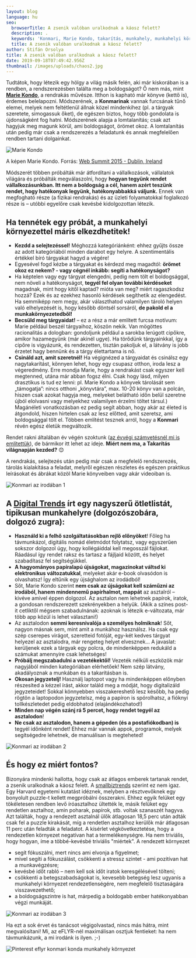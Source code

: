 ```yaml
---
layout: blog
language: hu
seo:
  browserTitle: A zsenik valóban uralkodnak a káosz felett?
  description: .
  keywords: 'Konmari, Marie Kondo, takarítás, munkahely, munkahelyi környezet, rend'
  title: A zsenik valóban uralkodnak a káosz felett?
author: Stifán Orsolya
title: A zsenik valóban uralkodnak a káosz felett?
date: 2019-09-18T07:49:42.956Z
thumbnail: /images/uploads/chaos2.jpg
---
```

Tudtátok, hogy létezik egy hölgy a világ másik felén, aki már kiskorában is a rendben, a rendszerezésben találta meg a boldogságot? Ő nem más, mint [**Marie Kondo**](https://konmari.com/), a rendrakás művésze. Itthon is kapható már könyve (kettő is), érdemes belelapozni. Módszerének, a **Konmarinak** vannak furcsának tűnő elemei, melyek nem feltétlenül állnak közel mindenkihez (pl. a tárgyak szeretete, simogassuk őket), de egészen biztos, hogy több gondolata is újdonságként fog hatni. Módszerének alapja a lomtalanítás; csak azt hagyjuk meg magunk körül, ami boldogságot, örömet okoz. A lomtalanítás után pedig már csak a rendszerezés a feladatunk és annak megfelelően rendben tartani dolgainkat.

![Marie Kondo](/images/uploads/kondo.jpg "Marie Kondo")

A képen Marie Kondo. Forrás: [Web Summit 2015 - Dublin, Ireland](https://commons.wikimedia.org/wiki/File:Sportsfile_(Web_Summit)_(22790692681).jpg#/media/File:Sportsfile_(Web_Summit)_(22790692681).jpg)

Módszerét többen próbálták már átfordítani a vállalkozások, vállalatok világára és próbálták megválaszolni, hogy **hogyan tegyünk rendet vállalkozásunkban. Itt nem a boldogság a cél, hanem azért teszünk rendet, hogy hatékonyak legyünk, hatékonyabbakká váljunk.** Ennek van megfogható része (a fizikai rendrakás) és az üzleti folyamatokkal foglalkozó része is – utóbbi egyelőre csak kevésbé kidolgozottan létezik. 

## Ha tennétek egy próbát, a munkahelyi környezettel máris elkezdhetitek!

* **Kezdd a selejtezéssel!** Méghozzá kategóriánként: ehhez gyűjts össze az adott kategóriából minden darabot egy helyre. A szentimentális értékkel bíró tárgyakat hagyd a végére!
* Egyesével fogd kézbe a tárgyakat és kérdezd meg magadtól: **örömet okoz ez nekem? - vagy cégnél inkább: segíti a hatékonyságot?**
* Ha képtelen vagy egy tárgyat elengedni, pedig nem tölt el boldogsággal, nem növeli a hatékonyságot, **tegyél fel olyan további kérdéseket** magadnak, mint hogy kitől kaptad? mióta van meg? miért ragaszkodsz hozzá? Ezek és az ezekhez hasonló kérdések segíthetik az elengedést. Ha semmiképp nem megy, akár választhatod valamilyen tároló helyen való elhelyezését is, hogy később döntsél sorsáról, **de pakold el a munkakörnyezetedből!**
* **Becsüld meg tárgyaidat!** – ez a rész a már említett furcsa motívum: Marie például beszél tárgyaihoz, köszön nekik. Van mögöttes racionalitás a dologban: gondoljunk például a sarokba lerúgott cipőkre, amikor hazamegyünk (már akinél ugye). Ha törődünk tárgyainkkal, így a cipőre is vigyázunk, és rendezetten, tisztán pakoljuk el, a látvány is jobb érzetet hagy bennünk és a tárgy élettartama is nő. 
* **Csináld azt, amit szeretnél!** Ha végignézed a tárgyaidat és csinálsz egy nagytakarítást, könnyen lehet, hogy egy csupasz otthon, iroda lesz a végeredmény. Erre mondja Marie, hogy a rendrakást csak egyszer kell megtenned, utána már abban fogsz élni. Csak hogy lásd, milyen drasztikus is tud ez lenni: pl. Marie Kondo a könyvek tárolását sem „támogatja”: nincs otthoni „könyvtára”, max. 10-20 könyv van a polcán, hiszen csak azokat hagyja meg, melyeket belátható időn belül szeretne újból elolvasni vagy melyekhez valamilyen érzelmi töltet társul.) Magánéleti vonatkozásban ez pedig segít abban, hogy akár az életed is átgondold, hiszen hirtelen csak az lesz előtted, amit szeretsz, ami boldogsággal tölt el. Többen említést tesznek arról, hogy a **Konmari** révén egész életük megváltozik. 

Rendet rakni általában év végén szoktunk ([az évvégi számvetésnél mi is említettük](https://blog.eflyr.hu/2019-01-01-visszatekintettel-mar-2018-ra/)), de bármikor itt lehet az ideje. **Miért nem ma, a Takarítás világnapján kezded?** 😊

A rendrakás, selejtezés után pedig már csak a megfelelő rendszerezés, tárolás kialakítása a feladat, melyről egészen részletes és egészen praktikus leírásokat és ábrákat közöl Marie könyveiben vagy akár videoiban is.

![Konmari az irodában 1](/images/uploads/office1.jpg "Konmari az irodában 1")

## **A** [**Digital Trends**](https://www.digitaltrends.com/home/how-to-marie-kondo-your-office/) **írt egy nagyszerű ötletlistát, tipikusan munkahelyre** (dolgozószobára, dolgozó zugra):

* **Használd ki a felhő szolgáltatásokban rejlő előnyöket**! Főleg ha távmunkázol, digitális nomád életmódot folytatsz, vagy egyszerűen sokszor dolgozol úgy, hogy kollégáiddal kell megosszál fájlokat. Ráadásul így rendet raksz és tartasz a fájljaid között, és helyet szabadítasz fel segítségükkel.
* **A hagyományos papíralapú újságokat, magazinokat váltsd ki elektronikus változatukkal**, melyeket akár e-book olvasódon is olvashatsz! Így eltűnik egy újsághalom az irodádból!
* Sőt, Marie Kondo szerint **nem csak az újságokat kell száműzni az irodából, hanem mindennemű papírhalmot, mappát** az asztalról – kivéve amivel éppen dolgozol. Az asztalon nem lehetnek papírok, iratok, a gondosan rendszerezett szekrényekben a helyük. (Akik a színes post-it cetliktől mégsem szabadulnának: azoknak is létezik e-változata, már több app közül is lehet választani!)
* Az asztalodon **semmi keresnivalója a személyes holmiknak**! Sőt, nagyon másnak sem, mint amit a munkához használsz. Ha csak egy szép cserepes virágot, szeretteid fotóját, egy-két kedves tárgyat helyezel az asztalodra, már rengeteg helyet elvesznek... A javaslat: kerüljenek ezek a tárgyak egy polcra, de mindenképpen redukáld a számukat amennyire csak lehetséges!
* **Próbálj megszabadulni a vezetékektől!** Vezeték nélküli eszközök már nagyjából minden kategóriában elérhetőek! Nem szép látvány, akadályoznak a munkában és a takarításban is.
* **Okosan jegyzetelj!** Használj laptopot vagy ha mindenképpen előnyben részesíted a kézzel írást, akkor találd meg a módját, hogy digitalizáld jegyzeteidet! Sokkal könnyebben visszakereshető lesz később, ha pedig rögtön a laptopodon jegyzetelsz, még a papíron is spórolhatsz, a fióknyi tollkészletedet pedig eldobhatod (elajándékozhatod!)
* **Minden nap végén szánj rá 5 percet, hogy rendet tegyél az asztalodon**! 
* **Ne csak az asztalodon, hanem a gépeden (és a postafiókodban) is** tegyél időnként rendet! Ehhez már vannak appok, programok, melyek segítségedre lehetnek, de manuálisan is megteheted!

![Konmari az irodában 2](/images/uploads/office2.jpg "Konmari az irodában 2")

## És hogy ez miért fontos?

Bizonyára mindenki hallotta, hogy csak az átlagos emberek tartanak rendet, a zsenik uralkodnak a káosz felett. A [smallbiztrends](https://smallbiztrends.com/2018/01/clean-office-increases-productivity.html) szerint ez nem igaz. Egy Harvard egyetemi kutatást idéznek, melyben a résztvevőknek egy bonyolult puzzle-t kellett megpróbálni összerakni. Ehhez egyik felüket egy tökéletesen rendben levő íróasztalhoz ültették le, másik felüket egy rendetlen asztalhoz, amin poharak, papírok, stb. voltak szanaszét hagyva. Azt találták, hogy a rendezett asztalnál ülők átlagosan 18,5 perc után adták csak fel a puzzle kirakását, míg a rendetlen asztalhoz kerülők már átlagosan 11 perc után feladták a feladatot. A kísérlet végkövetkeztetése, hogy a rendezetlen környezet negatívan hat a termelékenységre. Ha nem triviális, hogy hogyan, íme a többé-kevésbé triviális "miértek". A rendezett környezet

* segít fókuszálni, mert nincs ami elvonja a figyelmet;
* mivel segíti a fókuszálást, csökkenti a stressz szintet - ami pozitívan hat a munkavégzésre;
* kevésbé időt rabló – nem kell sok időt iratok keresgélésével tölteni;
* csökkenti a betegszabadságokat is, kevesebb betegség lesz ugyanis a munkahelyi környezet rendezetlenségére, nem megfelelő tisztaságára visszavezethető;
* a boldogságszintre is hat, márpedig a boldogabb ember hatékonyabban végzi munkáját. 

![Konmari az irodában 3](/images/uploads/office3b.jpg "Konmari az irodában 3")

Ha ezt a sok érvet és tanácsot végigolvastad, nincs más hátra, mint megvalósítani! Mi, az eFLYR-nél maximálisan osztjuk fentieket: ha nem távmunkázunk, a mi irodánk is ilyen. ;-)

![Pinterest eflyr konmari konda munkahely környezet](/images/uploads/18_zsenikakaoszfelett.jpg "Pinterest eflyr konmari konda munkahely környezet")
